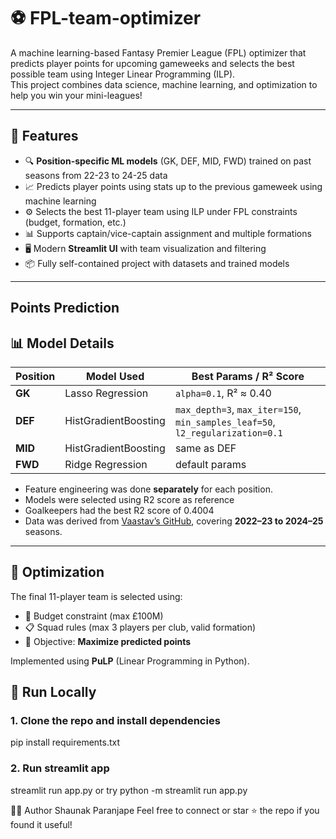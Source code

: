 # ⚽ FPL-team-optimizer

A machine learning-based Fantasy Premier League (FPL) optimizer that predicts player points for upcoming gameweeks and selects the best possible team using Integer Linear Programming (ILP).  
This project combines data science, machine learning, and optimization to help you win your mini-leagues!

---

## 🧠 Features

- 🔍 **Position-specific ML models** (GK, DEF, MID, FWD) trained on past seasons from 22-23 to 24-25 data 
- 📈 Predicts player points using stats up to the previous gameweek using machine learning 
- ⚙️ Selects the best 11-player team using ILP under FPL constraints (budget, formation, etc.)
- 📊 Supports captain/vice-captain assignment and multiple formations
- 🖥️ Modern **Streamlit UI** with team visualization and filtering
- 📦 Fully self-contained project with datasets and trained models

---
## Points Prediction 

## 📊 Model Details

| Position  | Model Used                      | Best Params / R² Score |
|-----------|----------------------------------|--------------------------|
| **GK**    | Lasso Regression                 | `alpha=0.1`, R² ≈ 0.40   |
| **DEF**   | HistGradientBoosting             | `max_depth=3`, `max_iter=150`, `min_samples_leaf=50`, `l2_regularization=0.1` |
| **MID**   | HistGradientBoosting             | same as DEF              |
| **FWD**   | Ridge Regression                 | default params           |


- Feature engineering was done **separately** for each position.
- Models were selected using R2 score as reference
- Goalkeepers had the best R2 score of 0.4004 
- Data was derived from [Vaastav’s GitHub](https://github.com/vaastav/Fantasy-Premier-League), covering **2022–23 to 2024–25** seasons.

---

## 🧮 Optimization

The final 11-player team is selected using:

- 💸 Budget constraint (max £100M)
- 📋 Squad rules (max 3 players per club, valid formation)
- 💯 Objective: **Maximize predicted points**

Implemented using **PuLP** (Linear Programming in Python).


## 🚀 Run Locally

### 1. Clone the repo and install dependencies
  pip install requirements.txt
  
### 2. Run streamlit app
  streamlit run app.py 
  or try
  python -m streamlit run app.py



🧑‍💻 Author
Shaunak Paranjape
Feel free to connect or star ⭐ the repo if you found it useful!






